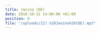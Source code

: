 ```yaml
---
title: Janina (DE)
date: 2018-10-31 14:08:00 +01:00
position: 9
file: "/uploads/12).%20Janina%20(DE).mp3"
---
```



